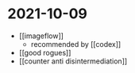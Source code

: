 # 2021-10-09

- [[imageflow]]
  - recommended by [[codex]]
- [[good rogues]]
- [[counter anti disintermediation]]